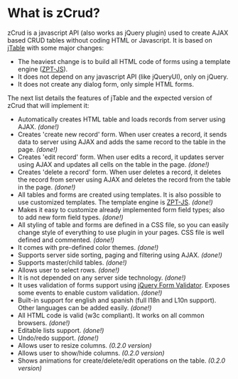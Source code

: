 # What is zCrud?

zCrud is a javascript API (also works as jQuery plugin) used to create AJAX based CRUD tables without coding HTML or Javascript. It is based on 
 [jTable](http://www.jtable.org) with some major changes:
 
 * The heaviest change is to build all HTML code of forms using a template engine ([ZPT-JS](https://github.com/davidcana/ZPT-JS/wiki)). 
 * It does not depend on any javascript API (like jQueryUI), only on jQuery.
 * It does not create any dialog form, only simple HTML forms.
 
The next list details the features of jTable and the expected version of zCrud that will implement it:

* Automatically creates HTML table and loads records from server using AJAX. *(done!)*
* Creates 'create new record' form. When user creates a record, it sends data to server using AJAX and adds the same record to the table in the page. *(done!)*
* Creates 'edit record' form. When user edits a record, it updates server using AJAX and updates all cells on the table in the page. *(done!)*
* Creates 'delete a record' form. When user deletes a record, it deletes the record from server using AJAX and deletes the record from the table in the page. *(done!)*
* All tables and forms are created using templates.  It is also possible to use customized templates. The template engine is [ZPT-JS](https://github.com/davidcana/ZPT-JS). *(done!)*
* Makes it easy to customize already implemented form field types; also to add new form field types. *(done!)*
* All styling of table and forms are defined in a CSS file, so you can easily change style of everything to use plugin in your pages. CSS file is well defined and commented. *(done!)*
* It comes with pre-defined color themes. *(done!)*
* Supports server side sorting, paging and filtering using AJAX. *(done!)*
* Supports master/child tables. *(done!)*
* Allows user to select rows. *(done!)*
* It is not depended on any server side technology. *(done!)*
* It uses validation of forms support using [jQuery Form Validator](http://www.formvalidator.net/). Exposes some events to enable custom validation. *(done!)*
* Built-in support for english and spanish (full I18n and L10n support). Other languages can be added easily. *(done!)*
* All HTML code is valid (w3c compliant). It works on all common browsers. *(done!)*
* Editable lists support. *(done!)*
* Undo/redo support. *(done!)*
* Allows user to resize columns. *(0.2.0 version)*
* Allows user to show/hide columns. *(0.2.0 version)*
* Shows animations for create/delete/edit operations on the table. *(0.2.0 version)*